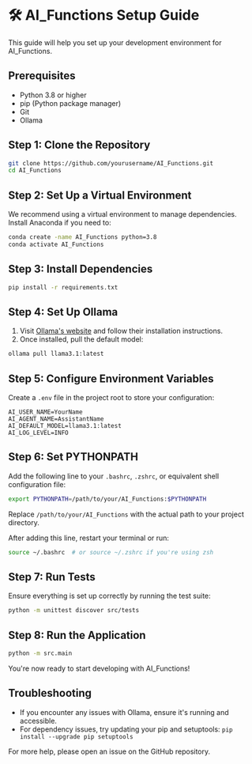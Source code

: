 # 🛠️ AI_Functions Setup Guide

This guide will help you set up your development environment for AI_Functions.

## Prerequisites

- Python 3.8 or higher
- pip (Python package manager)
- Git
- Ollama

## Step 1: Clone the Repository

```bash
git clone https://github.com/yourusername/AI_Functions.git
cd AI_Functions
```

## Step 2: Set Up a Virtual Environment

We recommend using a virtual environment to manage dependencies.
Install Anaconda if you need to:

```bash
conda create -name AI_Functions python=3.8
conda activate AI_Functions
```

## Step 3: Install Dependencies

```bash
pip install -r requirements.txt
```

## Step 4: Set Up Ollama

1. Visit [Ollama's website](https://ollama.ai/) and follow their installation instructions.
2. Once installed, pull the default model:

```bash
ollama pull llama3.1:latest
```

## Step 5: Configure Environment Variables

Create a `.env` file in the project root to store your configuration:

```
AI_USER_NAME=YourName
AI_AGENT_NAME=AssistantName
AI_DEFAULT_MODEL=llama3.1:latest
AI_LOG_LEVEL=INFO
```

## Step 6: Set PYTHONPATH

Add the following line to your `.bashrc`, `.zshrc`, or equivalent shell configuration file:

```bash
export PYTHONPATH=/path/to/your/AI_Functions:$PYTHONPATH
```

Replace `/path/to/your/AI_Functions` with the actual path to your project directory.

After adding this line, restart your terminal or run:

```bash
source ~/.bashrc  # or source ~/.zshrc if you're using zsh
```

## Step 7: Run Tests

Ensure everything is set up correctly by running the test suite:

```bash
python -m unittest discover src/tests
```

## Step 8: Run the Application

```bash
python -m src.main
```

You're now ready to start developing with AI_Functions!

## Troubleshooting

- If you encounter any issues with Ollama, ensure it's running and accessible.
- For dependency issues, try updating your pip and setuptools:
  `pip install --upgrade pip setuptools`

For more help, please open an issue on the GitHub repository.
